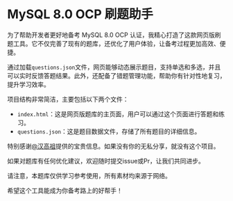 # MySQL 8.0 OCP 刷题助手

为了帮助开发者更好地备考 MySQL 8.0 OCP 认证，我精心打造了这款网页版刷题工具。它不仅完善了现有的题库，还优化了用户体验，让备考过程更加高效、便捷。

通过加载`questions.json`文件，网页能够动态展示题目，支持单选和多选，并且可以实时反馈答题结果。此外，还配备了错题管理功能，帮助你有针对性地复习，提升学习效率。

项目结构非常简洁，主要包括以下两个文件：
- `index.html`：这是网页版题库的主页面，用户可以通过这个页面进行答题和练习。
- `questions.json`：这是题目数据文件，存储了所有题目的详细信息。

特别感谢[@汉高祖](https://www.nodeseek.com/post-325453-1)提供的宝贵信息。如果没有你的无私分享，就没有这个项目。

如果对题库有任何优化建议，欢迎随时提交issue或Pr，让我们共同进步。

请注意，本题库仅供学习参考使用，所有素材均来源于网络。

希望这个工具能成为你备考路上的好帮手！